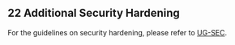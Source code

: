 ## 22 Additional Security Hardening

For the guidelines on security hardening, please refer to [UG-SEC](ug-sec_x_road_security_hardening.md).